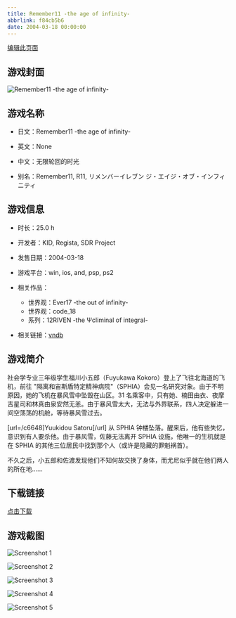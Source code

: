 ```yaml
---
title: Remember11 -the age of infinity-
abbrlink: f84cb5b6
date: 2004-03-18 00:00:00
---
```

[编辑此页面](https://github.com/ACG-3/ADV3-source/blob/main/source/_posts/games/Remember11%20-the%20age%20of%20infinity-.md)

## 游戏封面

![Remember11 -the age of infinity-](https%3A//pan.timero.xyz/onedrive/img_lib_001/Remember11%20-the%20age%20of%20infinity-_cover.avif)


## 游戏名称

- 日文：Remember11 -the age of infinity-
- 英文：None
- 中文：无限轮回的时光

- 别名：Remember11, R11, リメンバーイレブン ジ・エイジ・オブ・インフィニティ


## 游戏信息

- 时长：25.0 h
- 开发者：KID, Regista, SDR Project
- 发售日期：2004-03-18
- 游戏平台：win, ios, and, psp, ps2
- 相关作品：
   - 世界观：Ever17 -the out of infinity-
   - 世界观：code_18
   - 系列：12RIVEN -the Ψcliminal of integral-

- 相关链接：[vndb](https://vndb.org/v13)


## 游戏简介

社会学专业三年级学生福川小五郎（Fuyukawa Kokoro）登上了飞往北海道的飞机，前往 "隔离和宙斯盾特定精神病院"（SPHIA）会见一名研究对象。由于不明原因，她的飞机在暴风雪中坠毁在山区。31 名乘客中，只有她、楠田由衣、夜摩吉星司和林真由泉安然无恙。由于暴风雪太大，无法与外界联系，四人决定躲进一间空荡荡的机舱，等待暴风雪过去。

[url=/c6648]Yuukidou Satoru[/url] 从 SPHIA 钟楼坠落。醒来后，他有些失忆，意识到有人要杀他。由于暴风雪，佐藤无法离开 SPHIA 设施，他唯一的生机就是在 SPHIA 的其他三位居民中找到那个人（或许是隐藏的罪魁祸首）。

不久之后，小五郎和佐渡发现他们不知何故交换了身体，而尤尼似乎就在他们两人的所在地......




## 下载链接

[点击下载](https://pan.timero.xyz/onedrive/adv_lib_001/Remember11%20-the%20age%20of%20infinity-)


## 游戏截图


![Screenshot 1](https%3A//pan.timero.xyz/onedrive/img_lib_001/Remember11%20-the%20age%20of%20infinity-_Screenshot_1.avif)

![Screenshot 2](https%3A//pan.timero.xyz/onedrive/img_lib_001/Remember11%20-the%20age%20of%20infinity-_Screenshot_2.avif)

![Screenshot 3](https%3A//pan.timero.xyz/onedrive/img_lib_001/Remember11%20-the%20age%20of%20infinity-_Screenshot_3.avif)

![Screenshot 4](https%3A//pan.timero.xyz/onedrive/img_lib_001/Remember11%20-the%20age%20of%20infinity-_Screenshot_4.avif)

![Screenshot 5](https%3A//pan.timero.xyz/onedrive/img_lib_001/Remember11%20-the%20age%20of%20infinity-_Screenshot_5.avif)

